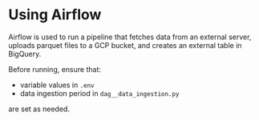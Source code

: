 # Using Airflow

Airflow is used to run a pipeline that fetches data from an external server, uploads parquet files to a GCP bucket, and creates an external table in BigQuery.

Before running, ensure that:
- variable values in `.env`
- data ingestion period in `dag__data_ingestion.py`

are set as needed.